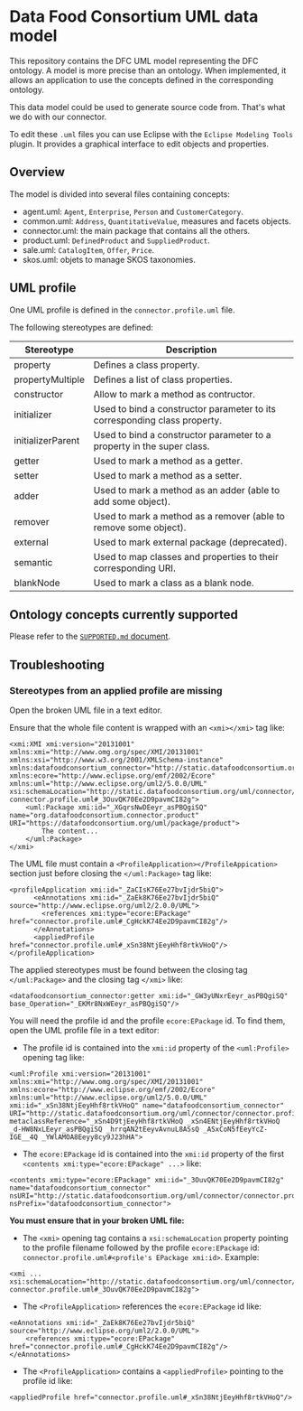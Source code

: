 # Data Food Consortium UML data model

This repository contains the DFC UML model representing the DFC ontology. A model is more precise than an ontology. When implemented, it allows an application to use the concepts defined in the corresponding ontology.

This data model could be used to generate source code from. That's what we do with our connector.

To edit these `.uml` files you can use Eclipse with the `Eclipse Modeling Tools` plugin. It provides a graphical interface to edit objects and properties.

## Overview

The model is divided into several files containing concepts:
  - agent.uml: `Agent`, `Enterprise`, `Person` and `CustomerCategory`.
  - common.uml: `Address`, `QuantitativeValue`, measures and facets objects. 
  - connector.uml: the main package that contains all the others.
  - product.uml: `DefinedProduct` and `SuppliedProduct`.
  - sale.uml: `CatalogItem`, `Offer`, `Price`.
  - skos.uml: objets to manage SKOS taxonomies.

## UML profile

One UML profile is defined in the `connector.profile.uml` file.

The following stereotypes are defined:

| Stereotype | Description |
| ----------- | ----------- |
| property | Defines a class property. |
| propertyMultiple | Defines a list of class properties. |
| constructor | Allow to mark a method as contructor. |
| initializer | Used to bind a constructor parameter to its corresponding class property. |
| initializerParent | Used to bind a constructor parameter to a property in the super class. |
| getter | Used to mark a method as a getter. |
| setter | Used to mark a method as a setter. |
| adder | Used to mark a method as an adder (able to add some object). |
| remover | Used to mark a method as a remover (able to remove some object). |
| external | Used to mark external package (deprecated). |
| semantic | Used to map classes and properties to their corresponding URI. |
| blankNode | Used to mark a class as a blank node. |

## Ontology concepts currently supported

Please refer to the [`SUPPORTED.md` document](https://github.com/datafoodconsortium/data-model-uml/blob/main/SUPPORTED.md).

## Troubleshooting

### Stereotypes from an applied profile are missing

Open the broken UML file in a text editor. 

Ensure that the whole file content is wrapped with an `<xmi></xmi>` tag like:

```
<xmi:XMI xmi:version="20131001" xmlns:xmi="http://www.omg.org/spec/XMI/20131001" xmlns:xsi="http://www.w3.org/2001/XMLSchema-instance" xmlns:datafoodconsortium_connector="http://static.datafoodconsortium.org/uml/connector/connector.profile.uml" xmlns:ecore="http://www.eclipse.org/emf/2002/Ecore" xmlns:uml="http://www.eclipse.org/uml2/5.0.0/UML" xsi:schemaLocation="http://static.datafoodconsortium.org/uml/connector/connector.profile.uml connector.profile.uml#_3OuvQK70Ee2D9pavmCI82g">
	<uml:Package xmi:id="_XGqrsNwDEeyr_asPBQgiSQ" name="org.datafoodconsortium.connector.product" URI="https://datafoodconsortium.org/uml/package/product">
		The content...
	</uml:Package>
</xmi>
```

The UML file must contain a `<ProfileApplication></ProfileAppication>` section just before closing the `</uml:Package>` tag like:

```
<profileApplication xmi:id="_ZaCIsK76Ee27bvIjdr5biQ">
      <eAnnotations xmi:id="_ZaEk8K76Ee27bvIjdr5biQ" source="http://www.eclipse.org/uml2/2.0.0/UML">
        <references xmi:type="ecore:EPackage" href="connector.profile.uml#_CgHckK74Ee2D9pavmCI82g"/>
      </eAnnotations>
      <appliedProfile href="connector.profile.uml#_xSn38NtjEeyHhf8rtkVHoQ"/>
</profileApplication>
```

The applied stereotypes must be found between the closing tag `</uml:Package>` and the closing tag `</xmi>` like:

```
<datafoodconsortium_connector:getter xmi:id="_GW3yUNxrEeyr_asPBQgiSQ" base_Operation="_EKMr8NxWEeyr_asPBQgiSQ"/>
```

You will need the profile id and the profile `ecore:EPackage` id. To find them, open the UML profile file in a text editor:
- The profile id is contained into the `xmi:id` property of the `<uml:Profile>` opening tag like:

```
<uml:Profile xmi:version="20131001" xmlns:xmi="http://www.omg.org/spec/XMI/20131001" xmlns:ecore="http://www.eclipse.org/emf/2002/Ecore" xmlns:uml="http://www.eclipse.org/uml2/5.0.0/UML" xmi:id="_xSn38NtjEeyHhf8rtkVHoQ" name="datafoodconsortium_connector" URI="http://static.datafoodconsortium.org/uml/connector/connector.profile.uml" metaclassReference="_xSn4D9tjEeyHhf8rtkVHoQ _xSn4ENtjEeyHhf8rtkVHoQ _d-HW8NxLEeyr_asPBQgiSQ _hrrqAN2tEeyvAvnuL8ASsQ _ASxCoN5fEeyYcZ-IGE__4Q _YWlAMOA8Eeyy8cy9J23hHA">
```
- The `ecore:EPackage` id is contained into the `xmi:id` property of the first `<contents xmi:type="ecore:EPackage" ...>` like:

```
<contents xmi:type="ecore:EPackage" xmi:id="_3OuvQK70Ee2D9pavmCI82g" name="datafoodconsortium_connector" nsURI="http://static.datafoodconsortium.org/uml/connector/connector.profile.uml" nsPrefix="datafoodconsortium_connector">
```

__You must ensure that in your broken UML file:__
- The `<xmi>` opening tag contains a `xsi:schemaLocation` property pointing to the profile filename followed by the profile `ecore:EPackage` id: `connector.profile.uml#<profile's EPackage xmi:id>`. Example:

```
<xmi ... xsi:schemaLocation="http://static.datafoodconsortium.org/uml/connector/connector.profile.uml connector.profile.uml#_3OuvQK70Ee2D9pavmCI82g">
```
- The `<ProfileApplication>` references the `ecore:EPackage` id like:

```
<eAnnotations xmi:id="_ZaEk8K76Ee27bvIjdr5biQ" source="http://www.eclipse.org/uml2/2.0.0/UML">
    <references xmi:type="ecore:EPackage" href="connector.profile.uml#_CgHckK74Ee2D9pavmCI82g"/>
</eAnnotations>
```
- The `<ProfileApplication>` contains a `<appliedProfile>` pointing to the profile id like:

```
<appliedProfile href="connector.profile.uml#_xSn38NtjEeyHhf8rtkVHoQ"/>
```